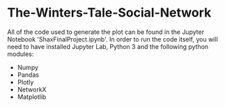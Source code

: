 # The-Winters-Tale-Social-Network

All of the code used to generate the plot can be found in the Jupyter Notebook 'ShaxFinalProject.ipynb'. In order to run the code itself, you will
need to have installed Jupyter Lab, Python 3 and the following python modules:

* Numpy
* Pandas
* Plotly
* NetworkX
* Matplotlib
